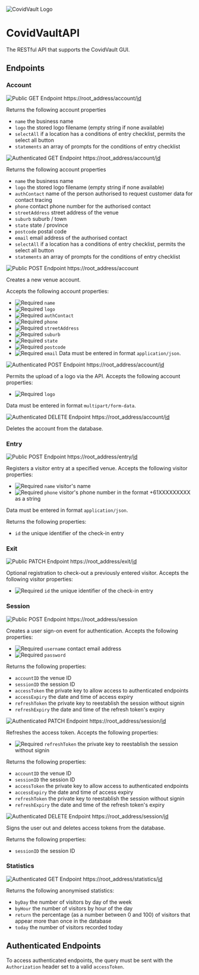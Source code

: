 ![CovidVault Logo](https://www.simpleprogramming.com.au/covid/files/logo-banner.png "CovidVault")

# CovidVaultAPI
The RESTful API that supports the CovidVault GUI.

## Endpoints
### Account
![Public GET Endpoint](https://img.shields.io/badge/Public-GET-green) https://root_address/account/[id](/ "Account ID")

Returns the following account properties
- `name` the business name
- `logo` the stored logo filename (empty string if none available)
- `selectAll` if a location has a conditions of entry checklist, permits the select all button
- `statements` an array of prompts for the conditions of entry checklist

![Authenticated GET Endpoint](https://img.shields.io/badge/Authenticated-GET-green) https://root_address/account/[id](/ "Account ID")

Returns the following account properties
- `name` the business name
- `logo` the stored logo filename (empty string if none available)
- `authContact` name of the person authorised to request customer data for contact tracing
- `phone` contact phone number for the authorised contact
- `streetAddress` street address of the venue
- `suburb` suburb / town
- `state` state / province
- `postcode` postal code
- `email` email address of the authorised contact
- `selectAll` if a location has a conditions of entry checklist, permits the select all button
- `statements` an array of prompts for the conditions of entry checklist

![Public POST Endpoint](https://img.shields.io/badge/Public-POST-orange) https://root_address/account

Creates a new venue account.

Accepts the following account properties:
- ![Required](https://img.shields.io/badge/-Required-red) `name`
- ![Required](https://img.shields.io/badge/-Required-red) `logo`
- ![Required](https://img.shields.io/badge/-Required-red) `authContact`
- ![Required](https://img.shields.io/badge/-Required-red) `phone`
- ![Required](https://img.shields.io/badge/-Required-red) `streetAddress`
- ![Required](https://img.shields.io/badge/-Required-red) `suburb`
- ![Required](https://img.shields.io/badge/-Required-red) `state`
- ![Required](https://img.shields.io/badge/-Required-red) `postcode`
- ![Required](https://img.shields.io/badge/-Required-red) `email`
Data must be entered in format `application/json`.

![Authenticated POST Endpoint](https://img.shields.io/badge/Authenticated-POST-orange) https://root_address/account/[id](/ "Account ID")

Permits the upload of a logo via the API. Accepts the following account properties:
- ![Required](https://img.shields.io/badge/-Required-red) `logo`

Data must be entered in format `multipart/form-data`.

![Authenticated DELETE Endpoint](https://img.shields.io/badge/Authenticated-DELETE-red) https://root_address/account/[id](/ "Account ID")

Deletes the account from the database.

### Entry
![Public POST Endpoint](https://img.shields.io/badge/Public-POST-orange) https://root_address/entry/[id](/ "Account ID")

Registers a visitor entry at a specified venue. Accepts the following visitor properties:
- ![Required](https://img.shields.io/badge/-Required-red) `name` visitor's name
- ![Required](https://img.shields.io/badge/-Required-red) `phone` visitor's phone number in the format +61XXXXXXXXX as a string

Data must be entered in format `application/json`.

Returns the following properties:
- `id` the unique identifier of the check-in entry

### Exit
![Public PATCH Endpoint](https://img.shields.io/badge/Public-PATCH-grey) https://root_address/exit/[id](/ "Entry ID")

Optional registration to check-out a previously entered visitor. Accepts the following visitor properties:
- ![Required](https://img.shields.io/badge/-Required-red) `id` the unique identifier of the check-in entry

### Session
![Public POST Endpoint](https://img.shields.io/badge/Public-POST-orange) https://root_address/session

Creates a user sign-on event for authentication. Accepts the following properties:
- ![Required](https://img.shields.io/badge/-Required-red) `username` contact email address
- ![Required](https://img.shields.io/badge/-Required-red) `password`

Returns the following properties:
- `accountID` the venue ID
- `sessionID` the session ID
- `accessToken` the private key to allow access to authenticated endpoints
- `accessExpiry` the date and time of access expiry
- `refreshToken` the private key to reestablish the session without signin
- `refreshExpiry` the date and time of the refresh token's expiry

![Authenticated PATCH Endpoint](https://img.shields.io/badge/Authenticated-PATCH-grey) https://root_address/session/[id](/ "Session ID")

Refreshes the access token. Accepts the following properties:
- ![Required](https://img.shields.io/badge/-Required-red) `refreshToken` the private key to reestablish the session without signin

Returns the following properties:
- `accountID` the venue ID
- `sessionID` the session ID
- `accessToken` the private key to allow access to authenticated endpoints
- `accessExpiry` the date and time of access expiry
- `refreshToken` the private key to reestablish the session without signin
- `refreshExpiry` the date and time of the refresh token's expiry

![Authenticated DELETE Endpoint](https://img.shields.io/badge/Authenticated-DELETE-red) https://root_address/session/[id](/ "Session ID")

Signs the user out and deletes access tokens from the database.

Returns the following properties:
- `sessionID` the session ID

### Statistics
![Authenticated GET Endpoint](https://img.shields.io/badge/Authenticated-GET-orange) https://root_address/statistics/[id](/ "Account ID")

Returns the following anonymised statistics:
- `byDay` the number of visitors by day of the week
- `byHour` the number of visitors by hour of the day
- `return` the percentage (as a number between 0 and 100) of visitors that appear more than once in the database
- `today` the number of visitors recorded today

## Authenticated Endpoints
To access authenticated endpoints, the query must be sent with the `Authorization` header set to a valid `accessToken`.
